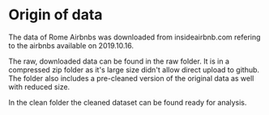 # Origin of data

The data of Rome Airbnbs was downloaded from insideairbnb.com refering to the airbnbs available on 2019.10.16. 

The raw, downloaded data can be found in the raw folder. It is in a compressed zip folder as it's large size didn't allow direct upload to github. The folder also includes a pre-cleaned version of the original data as well with reduced size.

In the clean folder the cleaned dataset can be found ready for analysis.